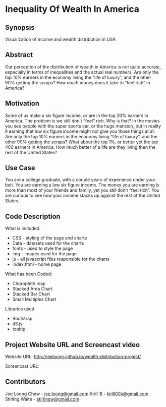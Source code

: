 # Inequality Of Wealth In America

## Synopsis

Visualization of income and wealth distribution in USA

## Abstract

Our perception of the distribution of wealth in America is not quite accurate, especially in terms of inequalities and the actual real numbers.  Are only the top 10% earners in the economy living the “life of luxury”, and the other 90% getting the scraps?  How much money does it take to “feel rich” in America?

## Motivation

Some of us make a six figure income, or are in the top 20% earners in America.  The problem is we still don’t “feel” rich.  Why is that?
In the movies you see people with the super sports car, or the huge mansion, but in reality it earning that low six figure income might not give you those things at all.
Are only the top 10% earners in the economy living “life of luxury”, and the other 90% getting the scraps?  What about the top 1%, or better yet the top 400 earners  in America.  How much better of a life are they living then the rest of the United States?

## Use Case

You are a college graduate, with a couple years of experience under your belt. You are earning a low six figure income. The money you are earning is more than most of your friends and family, yet you still don’t “feel rich”. You are curious to see how your income stacks up against the rest of the United States.

## Code Description

What is included:
* CSS - styling of the page and charts
* Data - datasets used for the charts
* fonts - used to style the page
* img - images used for the page
* js - all javascript files responsible for the charts
* index.html - home page

What has been Coded:
* Choropleth map
* Stacked Area Chart
* Stacked Bar Chart
* Small Multiples Chart

Libraries used:
* Bootstrap
* d3.js
* tooltip

## Project Website URL and Screencast video

Website URL: http://jeeloong.github.io/wealth-distribution-project/

Screencast URL:

## Contributors

Jee Loong Chew - jee.loong@gmail.com
Kirill B - kirill00k@gmail.com
Stirling Waite - stirlingw@gmail.com